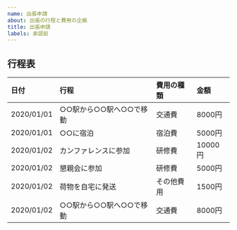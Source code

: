 ```yaml
---
name: 出張申請
about: 出張の行程と費用の企画
title: 出張申請
labels: 承認前
---
```


<!--
このように囲まれている部分は編集時のみ見えるようになっています
「#」で始まる行は見出しです
表を書き換えて日付、工程、費用の種類、金額を入力してください
-->

## 行程表

| 日付 | 行程 | 費用の種類 | 金額 |
| :-- | :-- | :-- | :-- |
| 2020/01/01 | ○○駅から○○駅へ○○で移動 | 交通費 | 8000円 |
| 2020/01/01 | ○○に宿泊 | 宿泊費 | 5000円 |
| 2020/01/02 | カンファレンスに参加 | 研修費 | 10000円 |
| 2020/01/02 | 懇親会に参加 | 研修費 | 5000円 |
| 2020/01/02 | 荷物を自宅に発送 | その他費用 | 1500円
| 2020/01/02 | ○○駅から○○駅へ○○で移動 | 交通費 | 8000円 |
